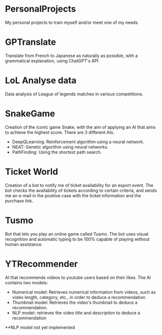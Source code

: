 # PersonalProjects
My personal projects to train myself and/or meet one of my needs

# GPTranslate
Translate from French to Japanese as naturally as possible, with a grammatical explanation, using ChatGPT's API

# LoL Analyse data
Data analysis of League of legends matches in various competitions.

# SnakeGame
Creation of the iconic game Snake, with the aim of applying an AI that aims to achieve the highest score.
There are 3 different AIs:
- DeepQLearning: Reinforcement algorithm using a neural network.
- NEAT: Genetic algorithm using neural networks.
- PathFinding: Using the shortest path search.

# Ticket World
Creation of a bot to notify me of ticket availability for an esport event. The bot checks the availability of tickets according to certain criteria, and sends me an e-mail in the positive case with the ticket information and the purchase link.

# Tusmo
Bot that lets you play an online game called Tusmo. The bot uses visual recognition and automatic typing to be 100% capable of playing without human assistance.

# YTRecommender
AI that recommends videos to youtube users based on their likes. The AI contains two models:
- Numerical model: Retrieves numerical information from videos, such as video length, category, etc., in order to deduce a recommendation.
- Thumbnail model: Retrieves the video's thumbnail to deduce a recommendation.
- NLP model: retrieves the video title and description to deduce a recommendation

**NLP model not yet implemented
